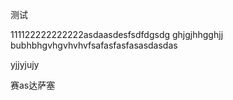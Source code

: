 测试

111122222222222asdaasdesfsdfdgsdg
ghjgjhhgghjj
bubhbhgvhgvhvhvfsafasfasfasasdasdas

yjjyjujy

赛as达萨塞